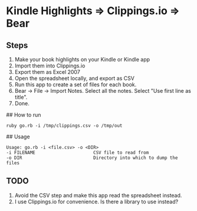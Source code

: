 # Kindle Highlights => Clippings.io => Bear

## Steps

1. Make your book highlights on your Kindle or Kindle app
2. Import them into Clippings.io
3. Export them as Excel 2007
4. Open the spreadsheet locally, and export as CSV
5. Run this app to create a set of files for each book.
6. Bear -> File -> Import Notes.  Select all the notes. Select "Use first line as title".
7. Done.

## How to run

    ruby go.rb -i /tmp/clippings.csv -o /tmp/out

## Usage

    Usage: go.rb -i <file.csv> -o <DIR>
    -i FILENAME                      CSV file to read from
    -o DIR                           Directory into which to dump the files

## TODO

1. Avoid the CSV step and make this app read the spreadsheet instead.
2. I use Clippings.io for convenience.  Is there a library to use instead?